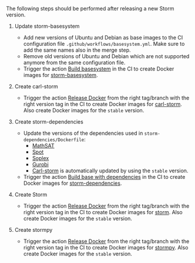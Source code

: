 The following steps should be performed after releasing a new Storm version.

1. Update storm-basesystem
   * Add new versions of Ubuntu and Debian as base images to the CI configuration file `.github/workflows/basesystem.yml`. Make sure to add the same names also in the merge step.
   * Remove old versions of Ubuntu and Debian which are not supported anymore from the same configuration file.
   * Trigger the action [Build basesystem](https://github.com/moves-rwth/docker-storm/actions/workflows/basesystem.yml) in the CI to create Docker images for [storm-basesystem](https://hub.docker.com/r/movesrwth/storm-basesystem/).

2. Create carl-storm
   * Trigger the action [Release Docker](https://github.com/moves-rwth/carl-storm/actions/workflows/release_docker.yml) from the right tag/branch with the right version tag in the CI to create Docker images for [carl-storm](https://hub.docker.com/r/movesrwth/carl-storm/).
     Also create Docker images for the `stable` version.

3. Create storm-dependencies
   * Update the versions of the dependencies used in `storm-dependencies/Dockerfile`:
      * [MathSAT](https://mathsat.fbk.eu/download.html)
      * [Spot](https://spot.lre.epita.fr/install.html)
      * [Soplex](https://soplex.zib.de/)
      * [Gurobi](https://github.com/Gurobi/docker-optimizer/tree/master)
      * [Carl-storm](https://github.com/moves-rwth/carl-storm/releases) is automatically updated by using the `stable` version.
   * Trigger the action [Build base with dependencies](https://github.com/moves-rwth/docker-storm/actions/workflows/dependencies.yml) in the CI to create Docker images for [storm-dependencies](https://hub.docker.com/r/movesrwth/storm-dependencies/).

4. Create Storm
   * Trigger the action [Release Docker](https://github.com/moves-rwth/storm/actions/workflows/release_docker.yml) from the right tag/branch with the right version tag in the CI to create Docker images for [storm](https://hub.docker.com/r/movesrwth/storm/).
     Also create Docker images for the `stable` version.

5. Create stormpy
   * Trigger the action [Release Docker](https://github.com/moves-rwth/stormpy/actions/workflows/release_docker.yml) from the right tag/branch with the right version tag in the CI to create Docker images for [stormpy](https://hub.docker.com/r/movesrwth/stormpy/).
     Also create Docker images for the `stable` version.
